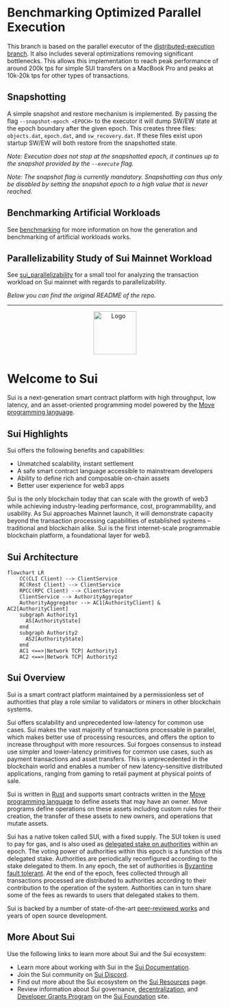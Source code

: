 # Benchmarking Optimized Parallel Execution

This branch is based on the parallel executor of the
[distributed-execution branch](https://github.com/TonyZhangND/sui/commit/68d056f3403062da2c24eb2e3144dbc12cf0cc05).
It also includes several optimizations removing significant bottlenecks. This
allows this implementation to reach peak performance of around 200k tps for
simple SUI transfers on a MacBook Pro and peaks at 10k-20k tps for other types
of transactions.

## Snapshotting

A simple snapshot and restore mechanism is implemented. By passing the flag
`--snapshot-epoch <EPOCH>` to the executor it will dump SW/EW state at the epoch
boundary after the given epoch. This creates three files: `objects.dat`,
`epoch.dat`, and `sw_recovery.dat`. If these files exist upon startup SW/EW will
both restore from the snapshotted state.

_Note: Execution does not stop at the snapshotted epoch, it continues up to the
snapshot provided by the `--execute` flag._

_Note: The snapshot flag is currently mandatory. Snapshotting can thus only be
disabled by setting the snapshot epoch to a high value that is never reached._

## Benchmarking Artificial Workloads

See [benchmarking](./benchmarking/README.md) for more information on how the
generation and benchmarking of artificial workloads works.

## Parallelizability Study of Sui Mainnet Workload

See [sui_parallelizability](./sui_parallelizability/README.md) for a small tool
for analyzing the transaction workload on Sui mainnet with regards to
parallelizability.

_Below you can find the original README of the repo._

---

<p align="center">
<img src="https://github.com/MystenLabs/sui/blob/main/doc/static/Sui_Icon_Brand.png" alt="Logo" width="100" height="100">
</p>

# Welcome to Sui

Sui is a next-generation smart contract platform with high throughput, low
latency, and an asset-oriented programming model powered by the
[Move programming language](https://github.com/MystenLabs/awesome-move).

## Sui Highlights

Sui offers the following benefits and capabilities:

- Unmatched scalability, instant settlement
- A safe smart contract language accessible to mainstream developers
- Ability to define rich and composable on-chain assets
- Better user experience for web3 apps

Sui is the only blockchain today that can scale with the growth of web3 while
achieving industry-leading performance, cost, programmability, and usability. As
Sui approaches Mainnet launch, it will demonstrate capacity beyond the
transaction processing capabilities of established systems – traditional and
blockchain alike. Sui is the first internet-scale programmable blockchain
platform, a foundational layer for web3.

## Sui Architecture

```mermaid
flowchart LR
    CC(CLI Client) --> ClientService
    RC(Rest Client) --> ClientService
    RPCC(RPC Client) --> ClientService
    ClientService --> AuthorityAggregator
    AuthorityAggregator --> AC1[AuthorityClient] & AC2[AuthorityClient]
    subgraph Authority1
      AS[AuthorityState]
    end
    subgraph Authority2
      AS2[AuthorityState]
    end
    AC1 <==>|Network TCP| Authority1
    AC2 <==>|Network TCP| Authority2
```

## Sui Overview

Sui is a smart contract platform maintained by a permissionless set of
authorities that play a role similar to validators or miners in other blockchain
systems.

Sui offers scalability and unprecedented low-latency for common use cases. Sui
makes the vast majority of transactions processable in parallel, which makes
better use of processing resources, and offers the option to increase throughput
with more resources. Sui forgoes consensus to instead use simpler and
lower-latency primitives for common use cases, such as payment transactions and
asset transfers. This is unprecedented in the blockchain world and enables a
number of new latency-sensitive distributed applications, ranging from gaming to
retail payment at physical points of sale.

Sui is written in [Rust](https://www.rust-lang.org) and supports smart contracts
written in the
[Move programming language](https://github.com/move-language/move) to define
assets that may have an owner. Move programs define operations on these assets
including custom rules for their creation, the transfer of these assets to new
owners, and operations that mutate assets.

Sui has a native token called SUI, with a fixed supply. The SUI token is used to
pay for gas, and is also used as
[delegated stake on authorities](https://learn.bybit.com/blockchain/delegated-proof-of-stake-dpos/)
within an epoch. The voting power of authorities within this epoch is a function
of this delegated stake. Authorities are periodically reconfigured according to
the stake delegated to them. In any epoch, the set of authorities is
[Byzantine fault tolerant](https://pmg.csail.mit.edu/papers/osdi99.pdf). At the
end of the epoch, fees collected through all transactions processed are
distributed to authorities according to their contribution to the operation of
the system. Authorities can in turn share some of the fees as rewards to users
that delegated stakes to them.

Sui is backed by a number of state-of-the-art
[peer-reviewed works](https://github.com/MystenLabs/sui/blob/main/doc/src/contribute/research-papers.md)
and years of open source development.

## More About Sui

Use the following links to learn more about Sui and the Sui ecosystem:

- Learn more about working with Sui in the
  [Sui Documentation](doc/src/learn/index.md).
- Join the Sui community on [Sui Discord](https://discord.gg/sui).
- Find out more about the Sui ecosystem on the
  [Sui Resources](https://sui.io/resources/) page.
- Review information about Sui governance,
  [decentralization](https://suifoundation.org/decentralization), and
  [Developer Grants Program](https://suifoundation.org/#grants) on the
  [Sui Foundation](https://suifoundation.org/) site.
